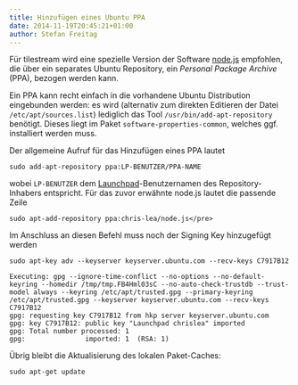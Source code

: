 ```yaml
---
title: Hinzufügen eines Ubuntu PPA
date: 2014-11-19T20:45:21+01:00
author: Stefan Freitag
---
```


Für tilestream wird eine spezielle Version der Software
 [node.js](http://nodejs.org/) empfohlen, die über ein separates Ubuntu
 Repository, ein _Personal Package Archive_ (PPA), bezogen werden kann.

Ein PPA kann recht einfach in die vorhandene Ubuntu Distribution eingebunden
werden: es wird (alternativ zum direkten Editieren der Datei
`/etc/apt/sources.list`) lediglich das Tool `/usr/bin/add-apt-repository`
benötigt. Dieses liegt im Paket `software-properties-common`, welches ggf.
installiert werden muss.

Der allgemeine Aufruf für das Hinzufügen eines PPA lautet

```shell
sudo add-apt-repository ppa:LP-BENUTZER/PPA-NAME
```

wobei `LP-BENUTZER` dem [Launchpad](https://launchpad.net/)-Benutzernamen
des Repository-Inhabers entspricht. Für das zuvor erwähnte node.js lautet
die passende Zeile

```shell
sudo apt-add-repository ppa:chris-lea/node.js</pre>
```

Im Anschluss an diesen Befehl muss noch der Signing Key hinzugefügt werden

```shell
sudo apt-key adv --keyserver keyserver.ubuntu.com --recv-keys C7917B12

Executing: gpg --ignore-time-conflict --no-options --no-default-keyring --homedir /tmp/tmp.FB4Hml03sC --no-auto-check-trustdb --trust-model always --keyring /etc/apt/trusted.gpg --primary-keyring /etc/apt/trusted.gpg --keyserver keyserver.ubuntu.com --recv-keys C7917B12
gpg: requesting key C7917B12 from hkp server keyserver.ubuntu.com
gpg: key C7917B12: public key "Launchpad chrislea" imported
gpg: Total number processed: 1
gpg:               imported: 1  (RSA: 1)
```

Übrig bleibt die Aktualisierung des lokalen Paket-Caches:

```shell
sudo apt-get update
```
